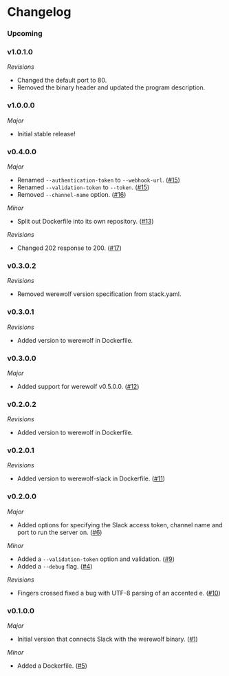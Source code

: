 # Changelog

### Upcoming

### v1.0.1.0

*Revisions*

* Changed the default port to 80.
* Removed the binary header and updated the program description.

### v1.0.0.0

*Major*

* Initial stable release!

### v0.4.0.0

*Major*

* Renamed `--authentication-token` to `--webhook-url`. ([#15](https://github.com/hjwylde/werewolf/issues/15))
* Renamed `--validation-token` to `--token`. ([#15](https://github.com/hjwylde/werewolf/issues/15))
* Removed `--channel-name` option. ([#16](https://github.com/hjwylde/werewolf/issues/16))

*Minor*

* Split out Dockerfile into its own repository. ([#13](https://github.com/hjwylde/werewolf/issues/13))

*Revisions*

* Changed 202 response to 200. ([#17](https://github.com/hjwylde/werewolf/issues/17))

### v0.3.0.2

*Revisions*

* Removed werewolf version specification from stack.yaml.

### v0.3.0.1

*Revisions*

* Added version to werewolf in Dockerfile.

### v0.3.0.0

*Major*

* Added support for werewolf v0.5.0.0. ([#12](https://github.com/hjwylde/werewolf/issues/12))

### v0.2.0.2

*Revisions*

* Added version to werewolf in Dockerfile.

### v0.2.0.1

*Revisions*

* Added version to werewolf-slack in Dockerfile. ([#11](https://github.com/hjwylde/werewolf/issues/11))

### v0.2.0.0

*Major*

* Added options for specifying the Slack access token, channel name and port to run the server on. ([#6](https://github.com/hjwylde/werewolf/issues/6))

*Minor*

* Added a `--validation-token` option and validation. ([#9](https://github.com/hjwylde/werewolf/issues/9))
* Added a `--debug` flag. ([#4](https://github.com/hjwylde/werewolf/issues/4))

*Revisions*

* Fingers crossed fixed a bug with UTF-8 parsing of an accented e. ([#10](https://github.com/hjwylde/werewolf/issues/10))

### v0.1.0.0

*Major*

* Initial version that connects Slack with the werewolf binary. ([#1](https://github.com/hjwylde/werewolf/issues/1))

*Minor*

* Added a Dockerfile. ([#5](https://github.com/hjwylde/werewolf/issues/5))
